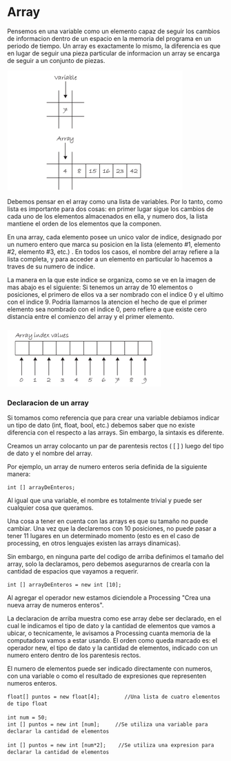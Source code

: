 # Array

Pensemos en una variable como un elemento capaz de seguir los cambios de informacion dentro de un espacio en la memoria del programa en un periodo de tiempo. Un array es exactamente lo mismo, la diferencia es que en lugar de seguir una pieza particular de informacion un array se encarga de seguir a un conjunto de piezas.

![](/assets/array.png)

Debemos pensar en el array como una lista de variables. Por lo tanto, como lista es importante para dos cosas: en primer lugar sigue los cambios de cada uno de los elementos almacenados en ella, y numero dos, la lista mantiene el orden de los elementos que la componen.

En una array, cada elemento posee un unico valor de indice, designado por un numero entero que marca su posicion en la lista \(elemento \#1, elemento \#2, elemento \#3, etc.\) . En todos los casos, el nombre del array refiere a la lista completa, y para acceder a un elemento en particular lo hacemos a traves de su numero de indice.

La manera en la que este indice se organiza, como se ve en la imagen de mas abajo es el siguiente: Si tenemos un array de 10 elementos o posiciones, el primero de ellos va a ser nombrado con el indice 0 y el ultimo con el indice 9. Podria llamarnos la atencion el hecho de que el primer elemento sea nombrado con el indice 0, pero refiere a que existe cero distancia entre el comienzo del array y el primer elemento.

### ![](/assets/array2.png)

### Declaracion de un array

Si tomamos como referencia que para crear una variable debiamos indicar un tipo de dato \(int, float, bool, etc.\) debemos saber que no existe diferencia con el respecto a las arrays. Sin embargo, la sintaxis es diferente.

Creamos un array colocanto un par de parentesis rectos \( \[ \] \) luego del tipo de dato y el nombre del array.

Por ejemplo, un array de numero enteros seria definida de la siguiente manera:

```
int [] arrayDeEnteros;
```

Al igual que una variable, el nombre es totalmente trivial y puede ser cualquier cosa que queramos.

Una cosa a tener en cuenta con las arrays es que su tamaño no puede cambiar. Una vez que la declaremos con 10 posiciones, no puede pasar a tener 11 lugares en un determinado momento \(esto es en el caso de processing, en otros lenguajes existen las arrays dinamicas\).

Sin embargo, en ninguna parte del codigo de arriba definimos el tamaño del array, solo la declaramos, pero debemos asegurarnos de crearla con la cantidad de espacios que vayamos a requerir.

```
int [] arrayDeEnteros = new int [10];
```

Al agregar el operador new estamos diciendole a Processing "Crea una nueva array de numeros enteros".

La declaracion de arriba muestra como ese array debe ser declarado, en el cual le indicamos el tipo de dato y la cantidad de elementos que vamos a ubicar, o tecnicamente, le avisamos a Processing cuanta memoria de la computadora vamos a estar usando. El orden como queda marcado es: el operador new, el tipo de dato y la cantidad de elementos, indicado con un numero entero dentro de los parentesis rectos.

El numero de elementos puede ser indicado directamente con numeros, con una variable o como el resultado de expresiones que representen numeros enteros.

```
float[] puntos = new float[4];        //Una lista de cuatro elementos de tipo float

int num = 50;
int [] puntos = new int [num];     //Se utiliza una variable para declarar la cantidad de elementos

int [] puntos = new int [num*2];    //Se utiliza una expresion para declarar la cantidad de elementos    
```



